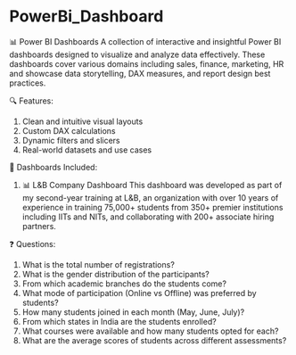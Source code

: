 # PowerBi_Dashboard

📊 Power BI Dashboards
A collection of interactive and insightful Power BI dashboards designed to visualize and analyze data effectively. These dashboards cover various domains including sales, finance, marketing, HR and showcase data storytelling, DAX measures, and report design best practices.

🔍 Features:
1. Clean and intuitive visual layouts
2. Custom DAX calculations
3. Dynamic filters and slicers
4. Real-world datasets and use cases

📁 Dashboards Included:

1. 📊 L&B Company Dashboard
This dashboard was developed as part of my second-year training at L&B, an organization with over 10 years of experience in training 75,000+ students from 350+ premier institutions including IITs and NITs, and collaborating with 200+ associate hiring partners.

❓ Questions:

1. What is the total number of registrations?
2. What is the gender distribution of the participants?
3. From which academic branches do the students come?
4. What mode of participation (Online vs Offline) was preferred by students?
5. How many students joined in each month (May, June, July)?
6. From which states in India are the students enrolled?
7. What courses were available and how many students opted for each?
8. What are the average scores of students across different assessments?
   

